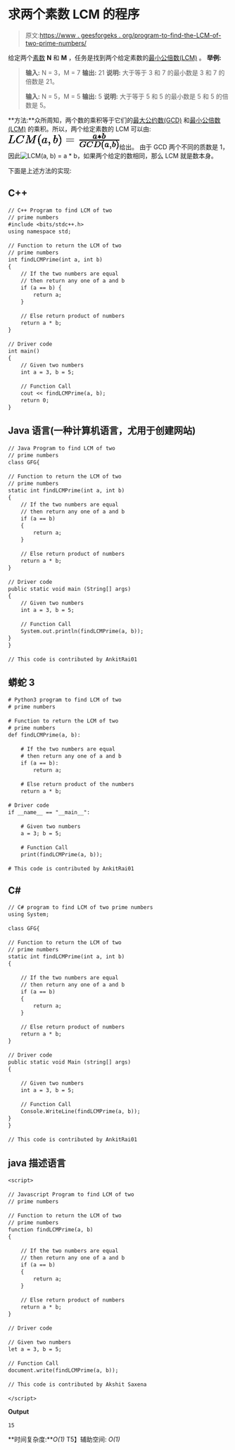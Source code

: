 # 求两个素数 LCM 的程序

> 原文:[https://www . geesforgeks . org/program-to-find-the-LCM-of-two-prime-numbers/](https://www.geeksforgeeks.org/program-to-find-the-lcm-of-two-prime-numbers/)

给定两个[素数](https://www.geeksforgeeks.org/prime-numbers/) **N** 和 **M** ，任务是找到两个给定素数的[最小公倍数(LCM)](https://www.geeksforgeeks.org/program-to-find-lcm-of-two-numbers/) 。
**举例:**

> **输入:** N = 3，M = 7
> **输出:** 21
> **说明:**
> 大于等于 3 和 7 的最小数是 3 和 7 的倍数是 21。
> 
> **输入:** N = 5，M = 5
> **输出:** 5
> **说明:**
> 大于等于 5 和 5 的最小数是 5 和 5 的倍数是 5。

**方法:**众所周知，两个数的乘积等于它们的[最大公约数(GCD)](https://www.geeksforgeeks.org/euclidean-algorithms-basic-and-extended/) 和[最小公倍数(LCM)](https://www.geeksforgeeks.org/program-to-find-lcm-of-two-numbers/) 的乘积。所以，两个给定素数的 LCM 可以由:![LCM(a, b) = \frac{a * b}{GCD(a, b)}      ](img/5f6f3fb9a1a099dc20a24443301ad470.png "Rendered by QuickLaTeX.com")给出。
由于 GCD 两个不同的质数是 1，因此![LCM(a, b) = a * b      ](img/c3e2189b488972afb73e8d158d2b63b1.png "Rendered by QuickLaTeX.com")，如果两个给定的数相同，那么 LCM 就是数本身。

下面是上述方法的实现:

## C++

```
// C++ Program to find LCM of two
// prime numbers
#include <bits/stdc++.h>
using namespace std;

// Function to return the LCM of two
// prime numbers
int findLCMPrime(int a, int b)
{
    // If the two numbers are equal
    // then return any one of a and b
    if (a == b) {
        return a;
    }

    // Else return product of numbers
    return a * b;
}

// Driver code
int main()
{
    // Given two numbers
    int a = 3, b = 5;

    // Function Call
    cout << findLCMPrime(a, b);
    return 0;
}
```

## Java 语言(一种计算机语言，尤用于创建网站)

```
// Java Program to find LCM of two
// prime numbers
class GFG{

// Function to return the LCM of two
// prime numbers
static int findLCMPrime(int a, int b)
{
    // If the two numbers are equal
    // then return any one of a and b
    if (a == b)
    {
        return a;
    }

    // Else return product of numbers
    return a * b;
}

// Driver code
public static void main (String[] args)
{
    // Given two numbers
    int a = 3, b = 5;

    // Function Call
    System.out.println(findLCMPrime(a, b));
}
}

// This code is contributed by AnkitRai01
```

## 蟒蛇 3

```
# Python3 program to find LCM of two
# prime numbers

# Function to return the LCM of two
# prime numbers
def findLCMPrime(a, b):

    # If the two numbers are equal
    # then return any one of a and b
    if (a == b):
        return a;

    # Else return product of the numbers
    return a * b;

# Driver code
if __name__ == "__main__":

    # Given two numbers
    a = 3; b = 5;

    # Function Call
    print(findLCMPrime(a, b));

# This code is contributed by AnkitRai01
```

## C#

```
// C# program to find LCM of two prime numbers
using System;

class GFG{

// Function to return the LCM of two
// prime numbers
static int findLCMPrime(int a, int b)
{

    // If the two numbers are equal
    // then return any one of a and b
    if (a == b)
    {
        return a;
    }

    // Else return product of numbers
    return a * b;
}

// Driver code
public static void Main (string[] args)
{

    // Given two numbers
    int a = 3, b = 5;

    // Function Call
    Console.WriteLine(findLCMPrime(a, b));
}
}

// This code is contributed by AnkitRai01
```

## java 描述语言

```
<script>

// Javascript Program to find LCM of two
// prime numbers

// Function to return the LCM of two
// prime numbers
function findLCMPrime(a, b)
{

    // If the two numbers are equal
    // then return any one of a and b
    if (a == b)
    {
        return a;
    }

    // Else return product of numbers
    return a * b;
}

// Driver code

// Given two numbers
let a = 3, b = 5;

// Function Call
document.write(findLCMPrime(a, b));

// This code is contributed by Akshit Saxena

</script>
```

**Output**

```
15
```

**时间复杂度:***O(1)*
T5】辅助空间: *O(1)*